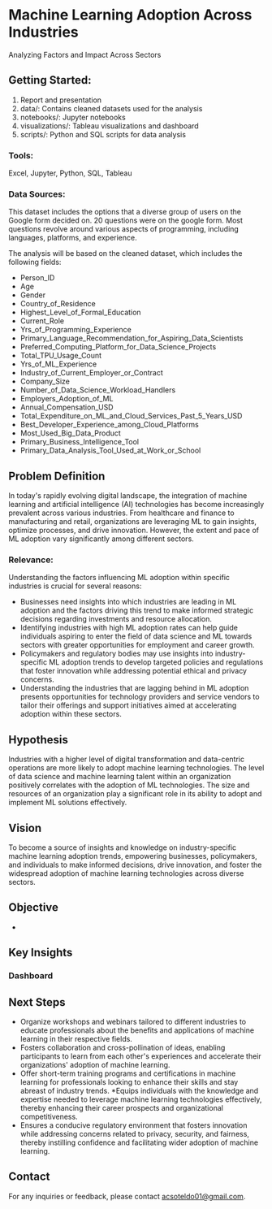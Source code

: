 # Machine Learning Adoption Across Industries
Analyzing Factors and Impact Across Sectors

## Getting Started: 
1. Report and presentation
2. data/: Contains cleaned datasets used for the analysis
3. notebooks/: Jupyter notebooks
4. visualizations/: Tableau visualizations and dashboard
5. scripts/: Python and SQL scripts for data analysis

### Tools:
Excel, Jupyter, Python, SQL, Tableau

### Data Sources:
This dataset includes the options that a diverse group of users on the Google form decided on. 20 questions were on the google form. Most questions revolve around various aspects of programming, including languages, platforms, and experience.

The analysis will be based on the cleaned dataset, which includes the following fields:
* Person_ID
* Age
* Gender
* Country_of_Residence
* Highest_Level_of_Formal_Education
* Current_Role
* Yrs_of_Programming_Experience
* Primary_Language_Recommendation_for_Aspiring_Data_Scientists
* Preferred_Computing_Platform_for_Data_Science_Projects
* Total_TPU_Usage_Count
* Yrs_of_ML_Experience
* Industry_of_Current_Employer_or_Contract
* Company_Size
* Number_of_Data_Science_Workload_Handlers
* Employers_Adoption_of_ML
* Annual_Compensation_USD
* Total_Expenditure_on_ML_and_Cloud_Services_Past_5_Years_USD
* Best_Developer_Experience_among_Cloud_Platforms
* Most_Used_Big_Data_Product
* Primary_Business_Intelligence_Tool
* Primary_Data_Analysis_Tool_Used_at_Work_or_School

## Problem Definition
In today's rapidly evolving digital landscape, the integration of machine learning and artificial intelligence (AI) technologies has become increasingly prevalent across various industries. From healthcare and finance to manufacturing and retail, organizations are leveraging ML to gain insights, optimize processes, and drive innovation. However, the extent and pace of ML adoption vary significantly among different sectors.

### Relevance:
Understanding the factors influencing ML adoption within specific industries is crucial for several reasons:
* Businesses need insights into which industries are leading in ML adoption and the factors driving this trend to make informed strategic decisions regarding investments and resource allocation.
* Identifying industries with high ML adoption rates can help guide individuals aspiring to enter the field of data science and ML towards sectors with greater opportunities for employment and career growth.
* Policymakers and regulatory bodies may use insights into industry-specific ML adoption trends to develop targeted policies and regulations that foster innovation while addressing potential ethical and privacy concerns.
* Understanding the industries that are lagging behind in ML adoption presents opportunities for technology providers and service vendors to tailor their offerings and support initiatives aimed at accelerating adoption within these sectors.

## Hypothesis
Industries with a higher level of digital transformation and data-centric operations are more likely to adopt machine learning technologies.
The level of data science and machine learning talent within an organization positively correlates with the adoption of ML technologies.
The size and resources of an organization play a significant role in its ability to adopt and implement ML solutions effectively.

## Vision
To become a source of insights and knowledge on industry-specific machine learning adoption trends, empowering businesses, policymakers, and individuals to make informed decisions, drive innovation, and foster the widespread adoption of machine learning technologies across diverse sectors.

## Objective
* 

## Key Insights
### Dashboard

## Next Steps
* Organize workshops and webinars tailored to different industries to educate professionals about the benefits and applications of machine learning in their respective fields.
* Fosters collaboration and cross-pollination of ideas, enabling participants to learn from each other's experiences and accelerate their organizations' adoption of machine learning.
* Offer short-term training programs and certifications in machine learning for professionals looking to enhance their skills and stay abreast of industry trends.
*Equips individuals with the knowledge and expertise needed to leverage machine learning technologies effectively, thereby enhancing their career prospects and organizational competitiveness.
* Ensures a conducive regulatory environment that fosters innovation while addressing concerns related to privacy, security, and fairness, thereby instilling confidence and facilitating wider adoption of machine learning.

## Contact
For any inquiries or feedback, please contact acsoteldo01@gmail.com.
